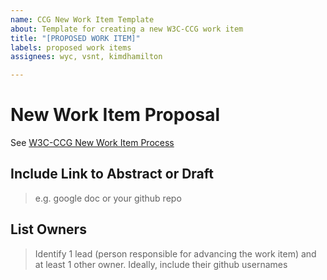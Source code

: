 ```yaml
---
name: CCG New Work Item Template
about: Template for creating a new W3C-CCG work item
title: "[PROPOSED WORK ITEM]"
labels: proposed work items
assignees: wyc, vsnt, kimdhamilton

---
```


# New Work Item Proposal

See [W3C-CCG New Work Item Process](https://docs.google.com/document/d/1vj811aUbs8GwZUNo-LIFBHafsz4rZTSnRtPv7RQaqNc/edit#)

## Include Link to Abstract or Draft 

> e.g. google doc or your github repo

## List Owners

> Identify 1 lead (person responsible for advancing the work item) and at least 1 other owner. Ideally, include their github usernames
